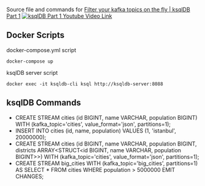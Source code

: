 Source file and commands for [Filter your kafka topics on the fly | ksqlDB Part 1](https://youtu.be/STV2u2n0ULU)
[![ksqlDB Part 1 Youtube Video Link](https://img.youtube.com/vi/STV2u2n0ULU/0.jpg)](https://www.youtube.com/watch?v=STV2u2n0ULU&ab_channel=MFKinTech)

## Docker Scripts
docker-compose.yml script

    docker-compose up
    
ksqlDB server script

    docker exec -it ksqldb-cli ksql http://ksqldb-server:8088

## ksqlDB Commands
- CREATE STREAM cities (id BIGINT, name VARCHAR, population BIGINT) WITH (kafka_topic='cities', value_format='json', partitions=1);
- INSERT INTO cities (id, name, population) VALUES (1, 'istanbul', 20000000);
- CREATE STREAM cities (id BIGINT, name VARCHAR, population BIGINT, districts ARRAY<STRUCT<id BIGINT, name VARCHAR, population BIGINT>>) WITH (kafka_topic='cities', value_format='json', partitions=1);
- CREATE STREAM big_cities WITH (kafka_topic='big_cities', partitions=1) AS SELECT * FROM cities WHERE population > 5000000  EMIT CHANGES;
